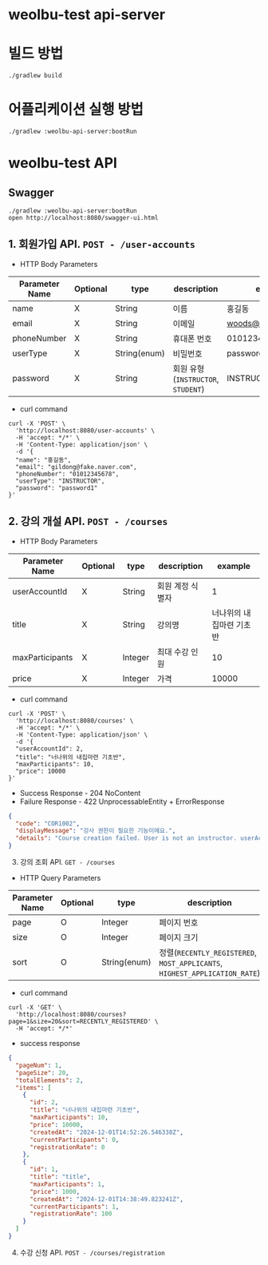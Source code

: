weolbu-test api-server
====

# 빌드 방법

```shell
./gradlew build
```

# 어플리케이션 실행 방법

```shell
./gradlew :weolbu-api-server:bootRun
```

# weolbu-test API

## Swagger

```shell
./gradlew :weolbu-api-server:bootRun
open http://localhost:8080/swagger-ui.html
```

## 1. 회원가입 API. `POST - /user-accounts`

- HTTP Body Parameters

| Parameter Name | Optional | type         | description                    | example              |
|----------------|----------|--------------|--------------------------------|----------------------|
| name           | X        | String       | 이름                             | 홍길동                  |
| email          | X        | String       | 이메일                            | woods@fake.naver.com |
| phoneNumber    | X        | String       | 휴대폰 번호                         | 01012345678          |
| userType       | X        | String(enum) | 비밀번호                           | password             |
| password       | X        | String       | 회원 유형(`INSTRUCTOR`, `STUDENT`) | INSTRUCTOR           | 

- curl command

```shell
curl -X 'POST' \
  'http://localhost:8080/user-accounts' \
  -H 'accept: */*' \
  -H 'Content-Type: application/json' \
  -d '{
  "name": "홍길동",
  "email": "gildong@fake.naver.com",
  "phoneNumber": "01012345678",
  "userType": "INSTRUCTOR",
  "password": "password1"
}'
```

## 2. 강의 개설 API. `POST - /courses`

- HTTP Body Parameters

| Parameter Name  | Optional | type    | description | example       |
|-----------------|----------|---------|-------------|---------------|
| userAccountId   | X        | String  | 회원 계정 식별자   | 1             |
| title           | X        | String  | 강의명         | 너나위의 내집마련 기초반 |
| maxParticipants | X        | Integer | 최대 수강 인원    | 10            |
| price           | X        | Integer | 가격          | 10000         |

- curl command

```curl
curl -X 'POST' \
  'http://localhost:8080/courses' \
  -H 'accept: */*' \
  -H 'Content-Type: application/json' \
  -d '{
  "userAccountId": 2,
  "title": "너나위의 내집마련 기초반",
  "maxParticipants": 10,
  "price": 10000
}'
```

- Success Response - 204 NoContent
- Failure Response - 422 UnprocessableEntity + ErrorResponse

```json
{
  "code": "COR1002",
  "displayMessage": "강사 권한이 필요한 기능이에요.",
  "details": "Course creation failed. User is not an instructor. userAccountId=3"
}
```

3. 강의 조회 API. `GET - /courses`

- HTTP Query Parameters

| Parameter Name | Optional | type         | description                                                              | example         |
|----------------|----------|--------------|--------------------------------------------------------------------------|-----------------|
| page           | O        | Integer      | 페이지 번호                                                                   | 1               |
| size           | O        | Integer      | 페이지 크기                                                                   | 20              |
| sort           | O        | String(enum) | 정렬(`RECENTLY_REGISTERED`, `MOST_APPLICANTS`, `HIGHEST_APPLICATION_RATE`) | MOST_APPLICANTS |

- curl command

```curl
curl -X 'GET' \
  'http://localhost:8080/courses?page=1&size=20&sort=RECENTLY_REGISTERED' \
  -H 'accept: */*'
```

- success response
```json
{
  "pageNum": 1,
  "pageSize": 20,
  "totalElements": 2,
  "items": [
    {
      "id": 2,
      "title": "너나위의 내집마련 기초반",
      "maxParticipants": 10,
      "price": 10000,
      "createdAt": "2024-12-01T14:52:26.546338Z",
      "currentParticipants": 0,
      "registrationRate": 0
    },
    {
      "id": 1,
      "title": "title",
      "maxParticipants": 1,
      "price": 1000,
      "createdAt": "2024-12-01T14:38:49.823241Z",
      "currentParticipants": 1,
      "registrationRate": 100
    }
  ]
}
```

4. 수강 신청 API. `POST - /courses/registration`

